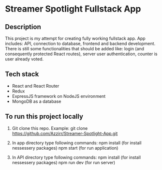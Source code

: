 # Streamer Spotlight Fullstack App

## Description
This project is my attempt for creating fully working fullstack app. App includes: API, connection to database, frontend and backend development. There is still some functionalities that should be added like: login (and consequently protected React routes), server user authentication, counter is user already voted.

## Tech stack
- React and React Router
- Redux
- ExpressJS framework on NodeJS environment
- MongoDB as a database

## To run this project locally
1. Git clone this repo.
Example: git clone https://github.com/Azzirr/Streamer-Spotlight-App.git

2. In app directory type following commands:
npm install (for install nessessery packages)
npm start (for run application)

3. In API directory type following commands:
npm install (for install nessessery packages)
npm run dev (for run server)
